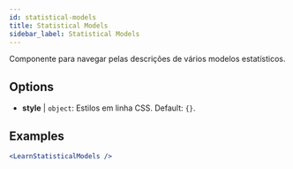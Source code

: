 ```yaml
---
id: statistical-models
title: Statistical Models
sidebar_label: Statistical Models
---
```


Componente para navegar pelas descrições de vários modelos estatísticos.

## Options

* __style__ | `object`: Estilos em linha CSS. Default: `{}`.


## Examples

```jsx live
<LearnStatisticalModels />
```

